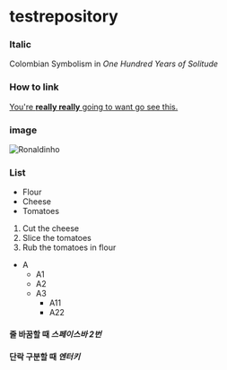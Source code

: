 # testrepository

### Italic 
Colombian Symbolism in _One Hundred Years of Solitude_


### How to link
[You're __really really__ going to want go see this.](www.google.com)


### image
![Ronaldinho](https://thumb.mt.co.kr/06/2020/05/2020050721062239497_1.jpg/dims/optimize/)

### List
* Flour
* Cheese
* Tomatoes

1. Cut the cheese
2. Slice the tomatoes
3. Rub the tomatoes in flour

* A
   * A1
   * A2
   * A3
     * A11
     * A22

#### 줄 바꿈할 때 _스페이스바 2번_
#### 단락 구분할 때 _엔터키_



